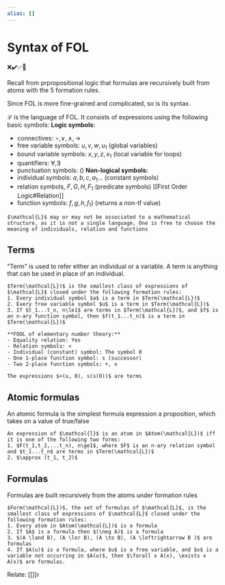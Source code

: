 ```yaml
---
alias: []
---
```

# Syntax of FOL
❌✔️✅📗

Recall from prpropositional logic that formulas are recursively built from atoms with the 5 formation rules.

Since FOL is more fine-grained and complicated, so is its syntax.

$\mathcal{L}$ is the language of FOL.
It consists of expressions using the following basic symbols:
**Logic symbols:**
- connectives: $\neg, \lor, \land, \to$
- free variable symbols: $u, v, w,u_1$ (global variables)
- bound variable symbols: $x,y,z,x_1$ (local variable for loops)
- quantifiers: $\forall, \exists$
- punctuation symbols: $()$
**Non-logical symbols:**
- individual symbols: $a,b,c,a_1...$ (constant symbols)
- relation symbols, $F,G,H,F_1$ (predicate symbols) [[First Order Logic#Relation]]
- function symbols: $f,g,h,f_1$) (returns a non-tf value)

```ad-note
$\mathcal{L}$ may or may not be associated to a mathematical structure, as it is not a single language, One is free to choose the meaning of individuals, relation and functions 
```

## Terms
"Term" is used to refer either an individual or a variable. 
A term is anything that can be used in place of an individual.
```ad-def
$Term(\mathcal{L})$ is the smallest class of expressions of $\mathcal{L}$ closed under the following formation rules:
1. Every individual symbol $a$ is a term in $Term(\mathcal{L})$
2. Every free variable symbol $u$ is a term in $Term(\mathcal{L})$
3. If $t_1...t_n, n\le1$ are terms in $Term(\mathcal{L})$, and $f$ is an n-ary function symbol, then $f(t_1...t_n)$ is a term in $Term(\mathcal{L})$
```
```ad-example
**FOOL of elementary number theory:**
- Equality relation: Yes
- Relation symbols: <
- Individual (constant) symbol: The symbol 0
- One 1-place function symbol: s (successor)
- Two 2-place function symbols: +, x

The expressions $+(u, 0), s(s(0))$ are terms
```
## Atomic formulas 
An atomic formula is the simplest formula expression a proposition, which takes on a value of true/false

```ad-def
An expression of $\mathcal{l}$ is an atom in $Atom(\mathcal{L})$ iff it is one of the following two forms:
1. $F(t_1,t_2,...t_n), n\ge1$, where $F$ is an n-ary relation symbol and $t_1...t_n$ are terms in $Term(\mathcal{L})$
2. $\approx (t_1, t_2)$ 
```

## Formulas
Formulas are built recursively from the atoms under formation rules
```ad-def
$Form(\mathcal{L})$, the set of formulas of $\mathcal{L}$, is the smallest class of expressions of $\mathcal{L}$ closed under the following formation rules:
1. Every atom in $Atom(\mathcal{L})$ is a formula
2. If $A$ is a formula then $(\neg A)$ is a formula
3. $(A \land B), (A \lor B), (A \to B), (A \leftrightarrow B )$ are formulas
4. If $A(u)$ is a formula, where $u$ is a free variable, and $x$ is a variable not occurring in $A(u)$, then $\forall x A(x), \exists x A(x)$ are formulas. 
```

Relate: [[]]r